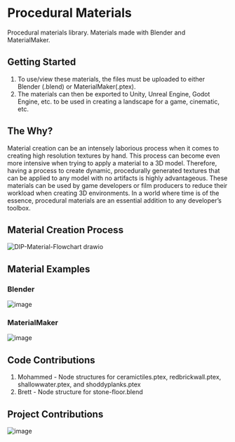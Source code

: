 # Procedural Materials
Procedural materials library. Materials made with Blender and MaterialMaker.

## Getting Started
1. To use/view these materials, the files must be uploaded to either Blender (.blend) or MaterialMaker(.ptex).
2. The materials can then be exported to Unity, Unreal Engine, Godot Engine, etc. to be used in creating a landscape for a game, cinematic, etc.

## The Why?
Material creation can be an intensely laborious process when it comes to creating high resolution textures by hand. This process can become even more intensive when trying to apply a material to a 3D model. Therefore, having a process to create dynamic, procedurally generated textures that can be applied to any model with no artifacts is highly advantageous. These materials can be used by game developers or film producers to reduce their workload when creating 3D environments. In a world where time is of the essence, procedural materials are an essential addition to any developer’s toolbox.

## Material Creation Process
![DIP-Material-Flowchart drawio](https://github.com/banderson0827/ProceduralMaterials/assets/129086162/ffcdc44e-d235-4b69-99eb-fd0b7b3f0d32)

## Material Examples

### Blender
![image](https://github.com/banderson0827/ProceduralMaterials/assets/67702118/24ec70eb-8c31-42cd-bce9-d97a0030d97a)

### MaterialMaker
![image](https://github.com/banderson0827/ProceduralMaterials/assets/67702118/0d8e9c82-df60-42e8-a8aa-6890c51f3f7b)

## Code Contributions
1. Mohammed - Node structures for ceramictiles.ptex, redbrickwall.ptex, shallowwater.ptex, and shoddyplanks.ptex
2. Brett - Node structure for stone-floor.blend

## Project Contributions
![image](https://github.com/banderson0827/ProceduralMaterials/assets/129086162/e53127e5-069d-4939-b6fd-da18a3dc1c25)
